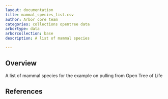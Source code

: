 ```yaml
---
layout: documentation
title: mammal_species_list.csv
author: Arbor core team
categories: collections opentree data
arbortype: data
arborcollection: base
description: A list of mammal species

---
```


## Overview

A list of mammal species for the example on pulling from Open Tree of Life

## References
